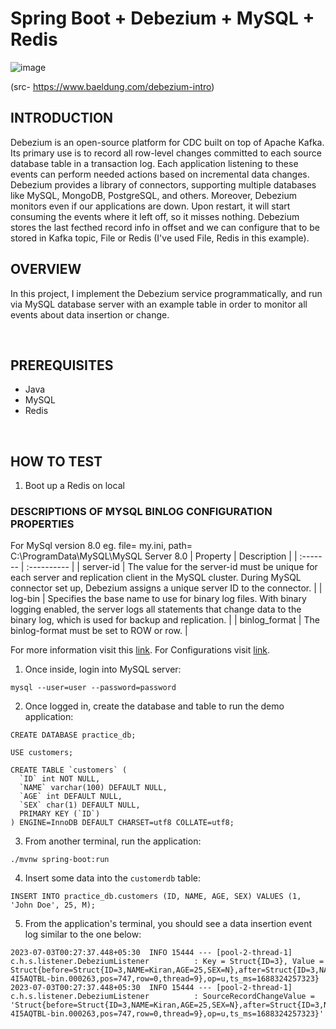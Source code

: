 # Spring Boot + Debezium + MySQL + Redis
![image](https://github.com/HimanshBhatnagar/spring-boot-debezium/assets/36370178/5c134f87-12a2-48e7-9292-76ba22cc9afe)

(src- https://www.baeldung.com/debezium-intro)


## INTRODUCTION
Debezium is an open-source platform for CDC built on top of Apache Kafka. Its primary use is to record all row-level changes committed to each source database table in a transaction log. Each application listening to these events can perform needed actions based on incremental data changes.
Debezium provides a library of connectors, supporting multiple databases like MySQL, MongoDB, PostgreSQL, and others.
Moreover, Debezium monitors even if our applications are down. Upon restart, it will start consuming the events where it left off, so it misses nothing.
Debezium stores the last fecthed record info in offset and we can configure that to be stored in Kafka topic, File or Redis (I've used File, Redis in this example).
<br>

## OVERVIEW
In this project, I implement the Debezium service programmatically, and run via MySQL database server with an example table in order to monitor all events about data insertion or change.

<br>

## PREREQUISITES
- Java
- MySQL
- Redis

<br>

## HOW TO TEST
1. Boot up a Redis on local
   
### DESCRIPTIONS OF MYSQL BINLOG CONFIGURATION PROPERTIES
For MySql version 8.0 
eg. file= my.ini, path= C:\ProgramData\MySQL\MySQL Server 8.0
| Property | Description |
| :------- | :---------- |
| server-id | The value for the server-id must be unique for each server and replication client in the MySQL cluster. During MySQL connector set up, Debezium assigns a unique server ID to the connector. |
| log-bin | Specifies the base name to use for binary log files. With binary logging enabled, the server logs all statements that change data to the binary log, which is used for backup and replication. |
| binlog_format | The binlog-format must be set to ROW or row. |

For more information visit this [link](https://debezium.io/blog/2022/11/10/debezium-2-1-alpha1-released/).
For Configurations visit [link](https://debezium.io/documentation/reference/stable/operations/debezium-server.html#debezium-source-configuration-properties).

1. Once inside, login into MySQL server:
```shell
mysql --user=user --password=password
```

2. Once logged in, create the database and table to run the demo application:
```shell
CREATE DATABASE practice_db;
```
```shell
USE customers;
```
```shell
CREATE TABLE `customers` (
  `ID` int NOT NULL,
  `NAME` varchar(100) DEFAULT NULL,
  `AGE` int DEFAULT NULL,
  `SEX` char(1) DEFAULT NULL,
  PRIMARY KEY (`ID`)
) ENGINE=InnoDB DEFAULT CHARSET=utf8 COLLATE=utf8;
```

3. From another terminal, run the application:
```shell
./mvnw spring-boot:run
```

4. Insert some data into the `customerdb` table:
```shell
INSERT INTO practice_db.customers (ID, NAME, AGE, SEX) VALUES (1, 'John Doe', 25, M);
```

5. From the application's terminal, you should see a data insertion event log similar to the one below:
```log
2023-07-03T00:27:37.448+05:30  INFO 15444 --- [pool-2-thread-1] c.h.s.listener.DebeziumListener          : Key = Struct{ID=3}, Value = Struct{before=Struct{ID=3,NAME=Kiran,AGE=25,SEX=N},after=Struct{ID=3,NAME=Kiran,AGE=25,SEX=O},source=Struct{version=1.9.3.Final,connector=mysql,name=mysql_localhost_connect,ts_ms=1688324257000,db=practice_db,table=customers,server_id=1,file=LAPTOP-4I5AQTBL-bin.000263,pos=747,row=0,thread=9},op=u,ts_ms=1688324257323}
2023-07-03T00:27:37.448+05:30  INFO 15444 --- [pool-2-thread-1] c.h.s.listener.DebeziumListener          : SourceRecordChangeValue = 'Struct{before=Struct{ID=3,NAME=Kiran,AGE=25,SEX=N},after=Struct{ID=3,NAME=Kiran,AGE=25,SEX=O},source=Struct{version=1.9.3.Final,connector=mysql,name=mysql_localhost_connect,ts_ms=1688324257000,db=practice_db,table=customers,server_id=1,file=LAPTOP-4I5AQTBL-bin.000263,pos=747,row=0,thread=9},op=u,ts_ms=1688324257323}'
```
